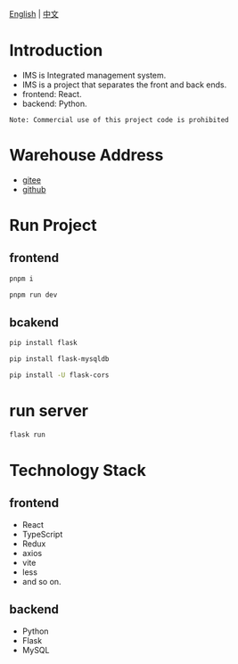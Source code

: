 [English](/README.md) | [中文](/README_zh-CN.md)

# Introduction
- IMS is Integrated management system.
- IMS is a project that separates the front and back ends.
- frontend: React.
- backend: Python.
```
Note: Commercial use of this project code is prohibited
```

# Warehouse Address
- [gitee](https://gitee.com/xian-jin/IMS)
- [github](https://github.com/LiuXianJing/IMS)

# Run Project
## frontend
```bash
pnpm i
```
```bash
pnpm run dev
```
## bcakend
```bash
pip install flask
```
```bash
pip install flask-mysqldb
```
```bash
pip install -U flask-cors
```
# run server
```bash
flask run
```

# Technology Stack
## frontend
- React
- TypeScript
- Redux
- axios
- vite
- less
- and so on.

## backend
- Python
- Flask
- MySQL
